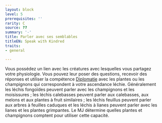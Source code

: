 ```yaml
---
layout: block
level: 5
prerequisites: ''
rarity: C
source: ??
summary: '-'
title: Parler avec ses semblables
titleEN: Speak with Kindred
traits:
- general

---
```


<p><span id="ctl00_MainContent_DetailedOutput">Vous possédez un lien avec les créatures avec lesquelles vous partagez votre physiologie. Vous pouvez leur poser des questions, recevoir des réponses et utiliser la compétence <a href="https://2e.aonprd.com/Skills.aspx?ID=6">Diplomatie</a> avec les plantes ou les champignons qui correspondent à votre ascendance léchie. Généralement les léchis fongoïdes peuvent parler avec les champignons et les moisissures ; les léchis calebasses peuvent parler aux calebasses, aux melons et aux plantes à fruit similaires ; les léchis feuillus peuvent parler aux arbres à feuilles caduques et les léchis à lianes peuvent parler avec les lianes et les plantes grimpantes. Le MJ détermine quelles plantes et champignons comptent pour utiliser cette capacité.&nbsp;</span></p>